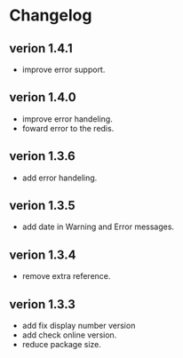 # Changelog

## verion 1.4.1

- improve error support.

## verion 1.4.0

- improve error handeling.
- foward error to the redis.

## verion 1.3.6

- add error handeling.

## verion 1.3.5

- add date in Warning and Error messages.

## verion 1.3.4

- remove extra reference.

## verion 1.3.3

- add fix display number version
- add check online version.
- reduce package size.